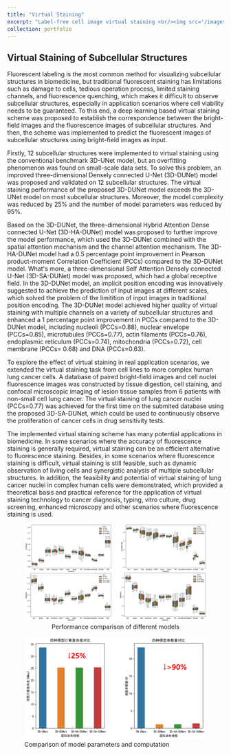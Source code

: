 ```yaml
---
title: "Virtual Staining"
excerpt: "Label-free cell image virtual staining <br/><img src='/images/staining/staining.png'>"
collection: portfolio
---
```


## Virtual Staining of Subcellular Structures
Fluorescent labeling is the most common method for visualizing subcellular structures in biomedicine, but traditional fluorescent staining has limitations such as damage to cells, tedious operation process, limited staining channels, and fluorescence quenching, which makes it difficult to observe subcellular structures, especially in application scenarios where cell viability needs to be guaranteed. To this end, a deep learning based virtual staining scheme was proposed to establish the correspondence between the bright-field images and the fluorescence images of subcellular structures. And then, the scheme was implemented to predict the fluorescent images of subcellular structures using bright-field images as input.

Firstly, 12 subcellular structures were implemented to virtual staining using the conventional benchmark 3D-UNet model, but an overfitting phenomenon was found on small-scale data sets. To solve this problem, an improved three-dimensional Densely connected U-Net (3D-DUNet) model was proposed and validated on 12 subcellular structures. The virtual staining performance of the proposed 3D-DUNet model exceeds the 3D-UNet model on most subcellular structures. Moreover, the model complexity was reduced by 25% and the number of model parameters was reduced by 95%.

Based on the 3D-DUNet, the three-dimensional Hybrid Attention Dense connected U-Net (3D-HA-DUNet) model was proposed to further improve the model performance, which used the 3D-DUNet combined with the spatial attention mechanism and the channel attention mechanism. The 3D-HA-DUNet model had a 0.5 percentage point improvement in Pearson product-moment Correlation Coefficient (PCCs) compared to the 3D-DUNet model. What's more, a three-dimensional Self Attention Densely connected U-Net (3D-SA-DUNet) model was proposed, which had a global receptive field. In the 3D-DUNet model, an implicit position encoding was innovatively suggested to achieve the prediction of input images at different scales, which solved the problem of the limitition of input images in traditional position encoding. The 3D-DUNet model achieved higher quality of virtual staining with multiple channels on a variety of subcellular structures and enhanced a 1 percentage point improvement in PCCs compared to the 3D-DUNet model, including nucleoli (PCCs=0.88), nuclear envelope (PCCs=0.85), microtubules (PCCs=0.77), actin filaments (PCCs=0.76), endoplasmic reticulum (PCCs=0.74), mitochondria (PCCs=0.72), cell membrane (PCCs= 0.68) and DNA (PCCs=0.63).

To explore the effect of virtual staining in real application scenarios, we extended the virtual staining task from cell lines to more complex human lung cancer cells. A database of paired bright-field images and cell nuclei fluorescence images was constructed by tissue digestion, cell staining, and confocal microscopic imaging of lesion tissue samples from 6 patients with non-small cell lung cancer. The virtual staining of lung cancer nuclei (PCCs=0.77) was achieved for the first time on the submited database using the proposed 3D-SA-DUNet, which could be used to continuously observe the proliferation of cancer cells in drug sensitivity tests.

The implemented virtual staining scheme has many potential applications in biomedicine. In some scenarios where the accuracy of fluorescence staining is generally required, virtual staining can be an efficient alternative to fluorescence staining. Besides, in some scenarios where fluorescence staining is difficult, virtual staining is still feasible, such as dynamic observation of living cells and synergistic analysis of multiple subcellular structures. In addition, the feasibility and potential of virtual staining of lung cancer nuclei in complex human cells were demonstrated, which provided a theoretical basis and practical reference for the application of virtual staining technology to cancer diagnosis, typing, vitro culture, drug screening, enhanced microscopy and other scenarios where fluorescence staining is used.


<figure>
  <img src='/images/staining/stain_metrics.png' alt="models metrics">
  <figcaption  style="text-align: center;">Performance comparison of different models</figcaption>
</figure>

<figure>
  <img src='/images/staining/stain_models.png' alt="models metrics">
  <figcaption>Comparison of model parameters and computation</figcaption>
</figure>
